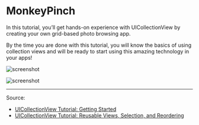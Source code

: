 # MonkeyPinch

In this tutorial, you’ll get hands-on experience with UICollectionView by creating your own grid-based photo browsing app. 

By the time you are done with this tutorial, you will know the basics of using collection views and will be ready to start using this amazing technology in your apps!

![screenshot](https://koenig-media.raywenderlich.com/uploads/2016/06/rw-cv19.png)

![screenshot](https://koenig-media.raywenderlich.com/uploads/2016/06/rw-cv2-12.png)	

---

Source:

- [UICollectionView Tutorial: Getting Started](https://www.raywenderlich.com/136159/uicollectionview-tutorial-getting-started)
- [UICollectionView Tutorial: Reusable Views, Selection, and Reordering](https://www.raywenderlich.com/136161/uicollectionview-tutorial-reusable-views-selection-reordering)
